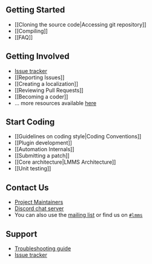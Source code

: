 ## Getting Started

 * [[Cloning the source code|Accessing git repository]]
 * [[Compiling]]  
 * [[FAQ]]

## Getting Involved

 * [Issue tracker](../issues)
 * [[Reporting Issues]]
 * [[Creating a localization]]
 * [[Reviewing Pull Requests]]
 * [[Becoming a coder]]
 * ... more resources available [here](https://lmms.io/get-involved/)

## Start Coding

 * [[Guidelines on coding style|Coding Conventions]]  
 * [[Plugin development]]
 * [[Automation Internals]]
 * [[Submitting a patch]]
 * [[Core architecture|LMMS Architecture]]  
 * [[Unit testing]]

## Contact Us
 * [Project Maintainers](Project-Maintainers)
 * [Discord chat server](https://lmms.io/chat)
 * You can also use the [mailing list](http://lists.sourceforge.net/lists/listinfo/lmms-devel) or find us on [`#lmms`](irc://chat.freenode.net/#lmms)


## Support
 * [Troubleshooting guide](Troubleshooting)
 * [Issue tracker](https://github.com/LMMS/lmms/issues)

